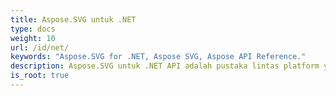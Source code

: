 ```yaml
---
title: Aspose.SVG untuk .NET
type: docs
weight: 10
url: /id/net/
keywords: "Aspose.SVG for .NET, Aspose SVG, Aspose API Reference."
description: Aspose.SVG untuk .NET API adalah pustaka lintas platform yang menyediakan berbagai fitur untuk pemrosesan dan rendering dokumen SVG.
is_root: true
---
```

